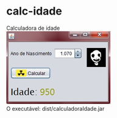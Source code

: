 # calc-idade
Calculadora de idade<br>
![Calculadora de idade](idade.jpg)<br>
O executável: dist/calculadoraIdade.jar
